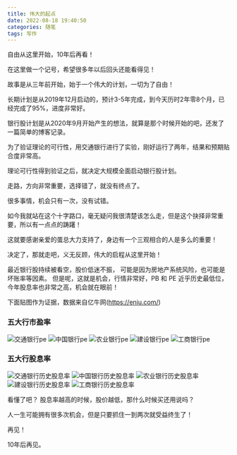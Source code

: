 ```yaml
---
title: 伟大的起点
date: 2022-08-18 19:40:50
categories: 随笔
tags: 写作
---
```


自由从这里开始，10年后再看！

<!-- more -->

在这里做一个记号，希望很多年以后回头还能看得见！

故事是从三年前开始，始于一个伟大的计划，一切为了自由！

长期计划是从2019年12月启动的，预计3-5年完成，到今天历时2年零8个月，已经完成了95%，进度非常好。

银行股计划是从2020年9月开始产生的想法，就算是那个时候开始的吧，还发了一篇简单的博客记录。

为了验证理论的可行性，用交通银行进行了实验，刚好运行了两年，结果和预期贴合度非常高。

理论可行性得到验证之后，就决定大规模全面启动银行股计划。

走路，方向非常重要，选择错了，就没有终点了。

很多事情，机会只有一次，没有试错。

如今我就站在这个十字路口，毫无疑问我很清楚该怎么走，但是这个抉择非常重要，所以有一点点的踌躇！

这就要感谢亲爱的蛋总大力支持了，身边有一个三观相合的人是多么的重要！

决定了，那就走吧，义无反顾，伟大的启程从这里开始！

最近银行股持续被看空，股价低迷不振， 可能是因为房地产系统风险，也可能是坏账率等因素。
但是呢，这就是机会，行情非常好，PB 和 PE 近乎历史最低位，今年股息率也非常之高，机会就在眼前！



下面贴图作为证据，数据来自亿牛网(https://eniu.com/)

### 五大行市盈率
![交通银行pe](/images/投资/bank/交通银行pe.png)
![中国银行pe](/images/投资/bank/中国银行pe.png)
![农业银行pe](/images/投资/bank/农业银行pe.png)
![建设银行pe](/images/投资/bank/建设银行pe.png)
![工商银行pe](/images/投资/bank/工商银行pe.png)

### 五大行股息率
![交通银行历史股息率](/images/投资/bank/交通银行历史股息率.png)
![中国银行历史股息率](/images/投资/bank/中国银行历史股息率.png)
![农业银行历史股息率](/images/投资/bank/农业银行历史股息率.png)
![建设银行历史股息率](/images/投资/bank/建设银行历史股息率.png)
![工商银行历史股息率](/images/投资/bank/工商银行历史股息率.png)

看懂了吧？
股息率越高的时候，股价越低，那什么时候买还用说吗？

人一生可能拥有很多次机会，但是只要抓住一到两次就受益终生了！

再见！

10年后再见。
